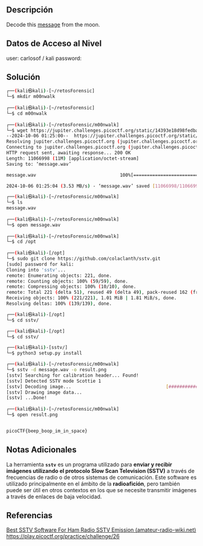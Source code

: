 ## Descripción 
Decode this [message](https://jupiter.challenges.picoctf.org/static/14393e18d98fedbaedbc28896d7ef31a/message.wav) from the moon.

## Datos de Acceso al Nivel
user: carlosof / kali
password:

## Solución
```bash
┌──(kali㉿kali)-[~/retosForensic]
└─$ mkdir m00nwalk
                                                                                                                                                                      
┌──(kali㉿kali)-[~/retosForensic]
└─$ cd m00nwalk     
                                                                                                                                                                      
┌──(kali㉿kali)-[~/retosForensic/m00nwalk]
└─$ wget https://jupiter.challenges.picoctf.org/static/14393e18d98fedbaedbc28896d7ef31a/message.wav
--2024-10-06 01:25:00--  https://jupiter.challenges.picoctf.org/static/14393e18d98fedbaedbc28896d7ef31a/message.wav
Resolving jupiter.challenges.picoctf.org (jupiter.challenges.picoctf.org)... 3.131.60.8
Connecting to jupiter.challenges.picoctf.org (jupiter.challenges.picoctf.org)|3.131.60.8|:443... connected.
HTTP request sent, awaiting response... 200 OK
Length: 11066998 (11M) [application/octet-stream]
Saving to: ‘message.wav’

message.wav                               100%[===================================================================================>]  10.55M  3.53MB/s    in 3.0s    

2024-10-06 01:25:04 (3.53 MB/s) - ‘message.wav’ saved [11066998/11066998]

┌──(kali㉿kali)-[~/retosForensic/m00nwalk]
└─$ ls
message.wav
                                                                                                                                                                      
┌──(kali㉿kali)-[~/retosForensic/m00nwalk]
└─$ open message.wav  
                                                                                                                                                                      
┌──(kali㉿kali)-[~/retosForensic/m00nwalk]
└─$ cd /opt    
                                                                                                                                                                      
┌──(kali㉿kali)-[/opt]
└─$ sudo git clone https://github.com/colaclanth/sstv.git     
[sudo] password for kali: 
Cloning into 'sstv'...
remote: Enumerating objects: 221, done.
remote: Counting objects: 100% (59/59), done.
remote: Compressing objects: 100% (10/10), done.
remote: Total 221 (delta 51), reused 49 (delta 49), pack-reused 162 (from 1)
Receiving objects: 100% (221/221), 1.01 MiB | 1.81 MiB/s, done.
Resolving deltas: 100% (139/139), done.

┌──(kali㉿kali)-[/opt]
└─$ cd sstv/   

┌──(kali㉿kali)-[/opt]
└─$ cd sstv/   

┌──(kali㉿kali)-[sstv/]
└─$ python3 setup.py install      

┌──(kali㉿kali)-[~/retosForensic/m00nwalk]
└─$ sstv -d message.wav -o result.png  
[sstv] Searching for calibration header... Found!    
[sstv] Detected SSTV mode Scottie 1
[sstv] Decoding image...                                   [####################################################################################################] 100%
[sstv] Drawing image data...
[sstv] ...Done!
                                                                                                                                                                      
┌──(kali㉿kali)-[~/retosForensic/m00nwalk]
└─$ open result.png 


picoCTF{beep_boop_im_in_space}
```
## Notas Adicionales
La herramienta **`sstv`** es un programa utilizado para **enviar y recibir imágenes utilizando el protocolo Slow Scan Television (SSTV)** a través de frecuencias de radio o de otros sistemas de comunicación. Este software es utilizado principalmente en el ámbito de la **radioafición**, pero también puede ser útil en otros contextos en los que se necesite transmitir imágenes a través de enlaces de baja velocidad.

## Referencias 
[Best SSTV Software For Ham Radio SSTV Emission (amateur-radio-wiki.net)](https://www.amateur-radio-wiki.net/sstv-software/#:~:text=Software%20allows%20the%20production%20and%20detection%20of%20signals)
https://play.picoctf.org/practice/challenge/26
